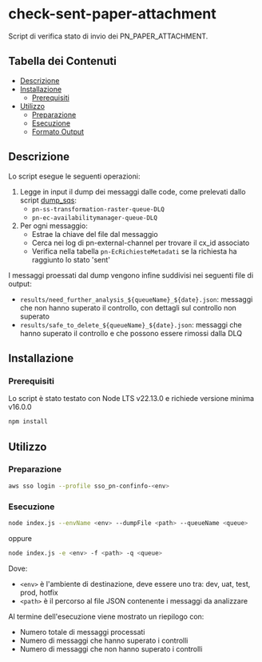 # check-sent-paper-attachment

Script di verifica stato di invio dei PN_PAPER_ATTACHMENT.

## Tabella dei Contenuti

* [Descrizione](#descrizione)
* [Installazione](#installazione)
  * [Prerequisiti](#prerequisiti)
* [Utilizzo](#utilizzo)
  * [Preparazione](#preparazione)
  * [Esecuzione](#esecuzione)
  * [Formato Output](#formato-output)

## Descrizione

Lo script esegue le seguenti operazioni:

1. Legge in input il dump dei messaggi dalle code, come prelevati dallo script [dump_sqs](https://github.com/pagopa/pn-troubleshooting/tree/main/dump_sqs):
   - `pn-ss-transformation-raster-queue-DLQ`
   - `pn-ec-availabilitymanager-queue-DLQ` 
2. Per ogni messaggio:
   - Estrae la chiave del file dal messaggio
   - Cerca nei log di pn-external-channel per trovare il cx_id associato
   - Verifica nella tabella `pn-EcRichiesteMetadati` se la richiesta ha raggiunto lo stato 'sent'

I messaggi proessati dal dump vengono infine suddivisi nei seguenti file di output:
- `results/need_further_analysis_${queueName}_${date}.json`: messaggi che non hanno superato il controllo, con dettagli sul controllo non superato
- `results/safe_to_delete_${queueName}_${date}.json`: messaggi che hanno superato il controllo e che possono essere rimossi dalla DLQ

## Installazione

### Prerequisiti

Lo script è stato testato con Node LTS v22.13.0 e richiede versione minima v16.0.0

```bash
npm install
```

## Utilizzo

### Preparazione

```bash
aws sso login --profile sso_pn-confinfo-<env>
```

### Esecuzione

```bash
node index.js --envName <env> --dumpFile <path> --queueName <queue>
```
oppure
```bash
node index.js -e <env> -f <path> -q <queue>
```

Dove:
- `<env>` è l'ambiente di destinazione, deve essere uno tra: dev, uat, test, prod, hotfix
- `<path>` è il percorso al file JSON contenente i messaggi da analizzare

Al termine dell'esecuzione viene mostrato un riepilogo con:
- Numero totale di messaggi processati
- Numero di messaggi che hanno superato i controlli
- Numero di messaggi che non hanno superato i controlli